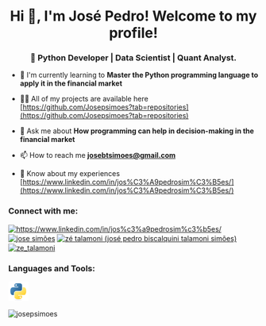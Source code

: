 <h1 align="center">Hi 👋, I'm José Pedro! Welcome to my profile!</h1>
<h3 align="center">🐍 Python Developer | Data Scientist | Quant Analyst.</h3>

- 🌱 I'm currently learning to **Master the Python programming language to apply it in the financial market**

- 👨‍💻 All of my projects are available here [https://github.com/Josepsimoes?tab=repositories](https://github.com/Josepsimoes?tab=repositories)

- 💬 Ask me about **How programming can help in decision-making in the financial market**

- 📫 How to reach me **josebtsimoes@gmail.com**

- 📄 Know about my experiences [https://www.linkedin.com/in/jos%C3%A9pedrosim%C3%B5es/](https://www.linkedin.com/in/jos%C3%A9pedrosim%C3%B5es/)

<h3 align="left">Connect with me:</h3>
<p align="left">
<a href="https://linkedin.com/in/https://www.linkedin.com/in/jos%c3%a9pedrosim%c3%b5es/" target="blank"><img align="center" src="https://raw.githubusercontent.com/rahuldkjain/github-profile-readme-generator/master/src/images/icons/Social/linked-in-alt.svg" alt="https://www.linkedin.com/in/jos%c3%a9pedrosim%c3%b5es/" height="30" width="40" /></a>
<a href="https://kaggle.com/jose simões" target="blank"><img align="center" src="https://raw.githubusercontent.com/rahuldkjain/github-profile-readme-generator/master/src/images/icons/Social/kaggle.svg" alt="jose simões" height="30" width="40" /></a>
<a href="https://fb.com/zé talamoni (josé pedro biscalquini talamoni simões)" target="blank"><img align="center" src="https://raw.githubusercontent.com/rahuldkjain/github-profile-readme-generator/master/src/images/icons/Social/facebook.svg" alt="zé talamoni (josé pedro biscalquini talamoni simões)" height="30" width="40" /></a>
<a href="https://instagram.com/ze_talamoni" target="blank"><img align="center" src="https://raw.githubusercontent.com/rahuldkjain/github-profile-readme-generator/master/src/images/icons/Social/instagram.svg" alt="ze_talamoni" height="30" width="40" /></a>
</p>

<h3 align="left">Languages and Tools:</h3>
<p align="left"> <a href="https://www.python.org" target="_blank" rel="noreferrer"> <img src="https://raw.githubusercontent.com/devicons/devicon/master/icons/python/python-original.svg" alt="python" width="40" height="40"/> </a> </p>

<p><img align="left" src="https://github-readme-stats.vercel.app/api/top-langs?username=josepsimoes&show_icons=true&locale=en&layout=compact" alt="josepsimoes" /></p>



